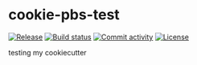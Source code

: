 # cookie-pbs-test

[![Release](https://img.shields.io/github/v/release/bsalanie/cookie-pbs-test)](https://img.shields.io/github/v/release/bsalanie/cookie-pbs-test)
[![Build status](https://img.shields.io/github/actions/workflow/status/bsalanie/cookie-pbs-test/main.yml?branch=main)](https://github.com/bsalanie/cookie-pbs-test/actions/workflows/main.yml?query=branch%3Amain)
[![Commit activity](https://img.shields.io/github/commit-activity/m/bsalanie/cookie-pbs-test)](https://img.shields.io/github/commit-activity/m/bsalanie/cookie-pbs-test)
[![License](https://img.shields.io/github/license/bsalanie/cookie-pbs-test)](https://img.shields.io/github/license/bsalanie/cookie-pbs-test)

testing my cookiecutter 